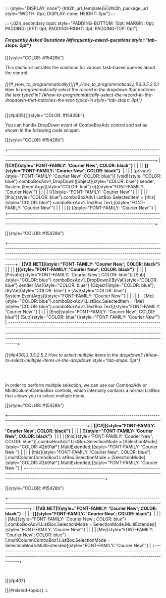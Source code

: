 ::: {style="DISPLAY: none"}
[](ms-xhelp:///?Id=d2h_url_template){#d2h_url_template}![](!package_url!){#d2h_package_url style="WIDTH: 0px; DISPLAY: none; HEIGHT: 0px"}
:::

::: {.d2h_secondary_topic style="PADDING-BOTTOM: 10pt; MARGIN: 0pt; PADDING-LEFT: 0pt; PADDING-RIGHT: 0pt; PADDING-TOP: 0pt"}
##### Frequently Asked Questions {#frequently-asked-questions style="tab-stops: 0pt"}

[]{style="COLOR: #15428b"} 

This section illustrates the solutions for various task-based queries about the control.

###### []{#_How_to_programmatically}[]{#_How_to_programmatically_1}3.3.5.2.5.1 How to programmatically select the record in the dropdown that matches the text typed in? {#how-to-programmatically-select-the-record-in-the-dropdown-that-matches-the-text-typed-in style="tab-stops: 0pt"}

[]{#p405}[]{style="COLOR: #15428b"} 

You can handle DropDown event of ComboBoxAdv control and set as shown in the following code snippet.

[]{style="COLOR: #15428b"} 

+-------------------------------------------------------------------------------------------------------------------------------------------------------------------------------------------------------------------------------------+
| **[\[C#\]]{style="FONT-FAMILY: 'Courier New'; COLOR: black"}**                                                                                                                                                                      |
|                                                                                                                                                                                                                                     |
| **[]{style="FONT-FAMILY: 'Courier New'; COLOR: black"}**                                                                                                                                                                            |
|                                                                                                                                                                                                                                     |
| [private]{style="FONT-FAMILY: 'Courier New'; COLOR: blue"}[ [void]{style="COLOR: blue"} comboBoxAdv1_DropDown([object]{style="COLOR: blue"} sender, System.[EventArgs]{style="COLOR: teal"} e)]{style="FONT-FAMILY: 'Courier New'"} |
|                                                                                                                                                                                                                                     |
| [{]{style="FONT-FAMILY: 'Courier New'"}                                                                                                                                                                                             |
|                                                                                                                                                                                                                                     |
| [    [this]{style="COLOR: blue"}.comboBoxAdv1.ListBox.SelectedItem = [this]{style="COLOR: blue"}.comboBoxAdv1.TextBox.Text;]{style="FONT-FAMILY: 'Courier New'"}                                                                    |
|                                                                                                                                                                                                                                     |
| [} ]{style="FONT-FAMILY: 'Courier New'"}                                                                                                                                                                                            |
+-------------------------------------------------------------------------------------------------------------------------------------------------------------------------------------------------------------------------------------+

[]{style="COLOR: #15428b"} 

+---------------------------------------------------------------------------------------------------------------------------------------------------------------------------------------------------------------------------------------------------------------------------------------------------------------------------+
| **[\[VB.NET\]]{style="FONT-FAMILY: 'Courier New'; COLOR: black"}**                                                                                                                                                                                                                                                        |
|                                                                                                                                                                                                                                                                                                                           |
| **[]{style="FONT-FAMILY: 'Courier New'; COLOR: black"}**                                                                                                                                                                                                                                                                  |
|                                                                                                                                                                                                                                                                                                                           |
| [Private]{style="FONT-FAMILY: 'Courier New'; COLOR: blue"}[ [Sub]{style="COLOR: blue"} comboBoxAdv1_DropDown([ByVal]{style="COLOR: blue"} sender [As]{style="COLOR: blue"} [Object]{style="COLOR: blue"}, [ByVal]{style="COLOR: blue"} e [As]{style="COLOR: blue"} System.EventArgs)]{style="FONT-FAMILY: 'Courier New'"} |
|                                                                                                                                                                                                                                                                                                                           |
| [    [Me]{style="COLOR: blue"}.comboBoxAdv1.ListBox.SelectedItem = [Me]{style="COLOR: blue"}.comboBoxAdv1.TextBox.Text]{style="FONT-FAMILY: 'Courier New'"}                                                                                                                                                               |
|                                                                                                                                                                                                                                                                                                                           |
| [End]{style="FONT-FAMILY: 'Courier New'; COLOR: blue"}[ [Sub]{style="COLOR: blue"}]{style="FONT-FAMILY: 'Courier New'"}                                                                                                                                                                                                   |
+---------------------------------------------------------------------------------------------------------------------------------------------------------------------------------------------------------------------------------------------------------------------------------------------------------------------------+

###### []{#p406}3.3.5.2.5.2 How to select multiple items in the dropdown? {#how-to-select-multiple-items-in-the-dropdown style="tab-stops: 0pt"}

 

In order to perform multiple selection, we can use our ComboxAdv or MultiColumnComboBox controls, which internally contains a normal ListBox that allows you to select multiple items.

[]{style="COLOR: #15428b"} 

+---------------------------------------------------------------------------------------------------------------------------------------------------------------------------------------------------+
| **[\[C#\]]{style="FONT-FAMILY: 'Courier New'; COLOR: black"}**                                                                                                                                    |
|                                                                                                                                                                                                   |
| **[]{style="FONT-FAMILY: 'Courier New'; COLOR: black"}**                                                                                                                                          |
|                                                                                                                                                                                                   |
| [this]{style="FONT-FAMILY: 'Courier New'; COLOR: blue"}[.comboBoxAdv1.ListBox.SelectionMode = [SelectionMode]{style="COLOR: #2b91af"}.MultiExtended;]{style="FONT-FAMILY: 'Courier New'"}         |
|                                                                                                                                                                                                   |
| [this]{style="FONT-FAMILY: 'Courier New'; COLOR: blue"}[.multiColumnComboBox1.ListBox.SelectionMode = [SelectionMode]{style="COLOR: #2b91af"}.MultiExtended;]{style="FONT-FAMILY: 'Courier New'"} |
+---------------------------------------------------------------------------------------------------------------------------------------------------------------------------------------------------+

[]{style="COLOR: #15428b"} 

+----------------------------------------------------------------------------------------------------------------------------------------------------------------------+
| **[\[VB.NET\]]{style="FONT-FAMILY: 'Courier New'; COLOR: black"}**                                                                                                   |
|                                                                                                                                                                      |
| **[]{style="FONT-FAMILY: 'Courier New'; COLOR: black"}**                                                                                                             |
|                                                                                                                                                                      |
| [Me]{style="FONT-FAMILY: 'Courier New'; COLOR: blue"}[.comboBoxAdv1.ListBox.SelectionMode = SelectionMode.MultiExtended]{style="FONT-FAMILY: 'Courier New'"}         |
|                                                                                                                                                                      |
| [Me]{style="FONT-FAMILY: 'Courier New'; COLOR: blue"}[.multiColumnComboBox1.ListBox.SelectionMode = SelectionMode.MultiExtended]{style="FONT-FAMILY: 'Courier New'"} |
+----------------------------------------------------------------------------------------------------------------------------------------------------------------------+

 

[]{#p407} 

[]{#related-topics}
:::
